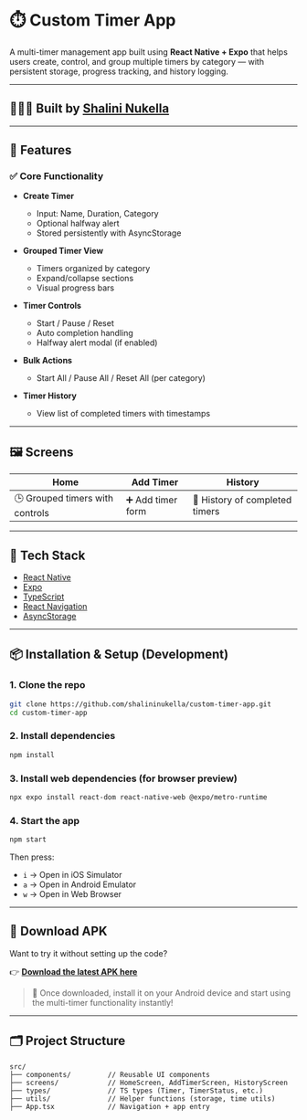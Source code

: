 # ⏱️ Custom Timer App

A multi-timer management app built using **React Native + Expo** that helps users create, control, and group multiple timers by category — with persistent storage, progress tracking, and history logging.

---

## 👩🏻‍💻 Built by [Shalini Nukella](https://github.com/shalininukella)

---

## 🚀 Features

### ✅ Core Functionality

- **Create Timer**

  - Input: Name, Duration, Category
  - Optional halfway alert
  - Stored persistently with AsyncStorage

- **Grouped Timer View**

  - Timers organized by category
  - Expand/collapse sections
  - Visual progress bars

- **Timer Controls**

  - Start / Pause / Reset
  - Auto completion handling
  - Halfway alert modal (if enabled)

- **Bulk Actions**

  - Start All / Pause All / Reset All (per category)

- **Timer History**
  - View list of completed timers with timestamps

---

## 🖼️ Screens

| Home                            | Add Timer         | History                        |
| ------------------------------- | ----------------- | ------------------------------ |
| 🕒 Grouped timers with controls | ➕ Add timer form | 📜 History of completed timers |

---

## 🧩 Tech Stack

- [React Native](https://reactnative.dev/)
- [Expo](https://expo.dev/)
- [TypeScript](https://www.typescriptlang.org/)
- [React Navigation](https://reactnavigation.org/)
- [AsyncStorage](https://react-native-async-storage.github.io/async-storage/)

---

## 📦 Installation & Setup (Development)

### 1. Clone the repo

```bash
git clone https://github.com/shalininukella/custom-timer-app.git
cd custom-timer-app
```

### 2. Install dependencies

```bash
npm install
```

### 3. Install web dependencies (for browser preview)

```bash
npx expo install react-dom react-native-web @expo/metro-runtime
```

### 4. Start the app

```bash
npm start
```

Then press:

- `i` → Open in iOS Simulator
- `a` → Open in Android Emulator
- `w` → Open in Web Browser

---

## 📲 Download APK

Want to try it without setting up the code?

👉 **[Download the latest APK here](https://expo.dev/artifacts/eas/kq3peF6GiFhNcSJk79NxWB.apk)**

> 📱 Once downloaded, install it on your Android device and start using the multi-timer functionality instantly!

---

## 🗂️ Project Structure

```
src/
├── components/         // Reusable UI components
├── screens/            // HomeScreen, AddTimerScreen, HistoryScreen
├── types/              // TS types (Timer, TimerStatus, etc.)
├── utils/              // Helper functions (storage, time utils)
├── App.tsx             // Navigation + app entry
```
